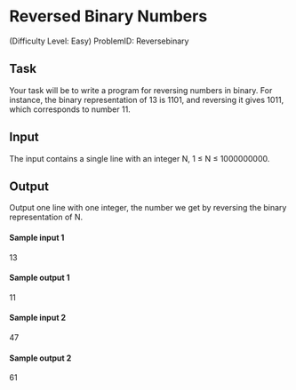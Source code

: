 # Reversed Binary Numbers
(Difficulty Level: Easy)
ProblemID: Reversebinary

## Task
Your task will be to write a program for reversing numbers in binary. For instance, the binary representation of 13 is 1101, and reversing it gives 1011, which corresponds to number 11.

## Input
The input contains a single line with an integer N, 1 ≤ N ≤ 1000000000.

## Output
Output one line with one integer, the number we get by reversing the binary representation of N.

#### Sample input 1
13
#### Sample output 1
11
#### Sample input 2
47
#### Sample output 2
61